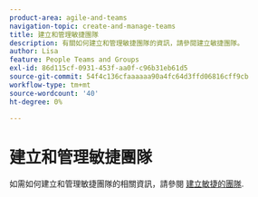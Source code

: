```yaml
---
product-area: agile-and-teams
navigation-topic: create-and-manage-teams
title: 建立和管理敏捷團隊
description: 有關如何建立和管理敏捷團隊的資訊，請參閱建立敏捷團隊。
author: Lisa
feature: People Teams and Groups
exl-id: 86d115cf-0931-453f-aa0f-c96b31eb61d5
source-git-commit: 54f4c136cfaaaaaa90a4fc64d3ffd06816cff9cb
workflow-type: tm+mt
source-wordcount: '40'
ht-degree: 0%

---
```


# 建立和管理敏捷團隊

如需如何建立和管理敏捷團隊的相關資訊，請參閱 [建立敏捷的團隊](../../agile/get-started-with-agile-in-workfront/create-an-agile-team.md).
